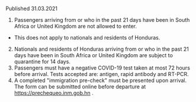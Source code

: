 Published 31.03.2021
1. Passengers arriving from or who in the past 21 days have been in South Africa or United Kingdom are not allowed to enter.
- This does not apply to nationals and residents of Honduras.
2. Nationals and residents of Honduras arriving from or who in the past 21 days have been in South Africa or United Kingdom are subject to quarantine for 14 days.
3. Passengers must have a negative COVID-19 test taken at most 72 hours before arrival. Tests accepted are: antigen, rapid antibody and RT-PCR.
4. A completed "immigration pre-check" must be presented upon arrival. The form can be submitted online before departure at <a href="https://prechequeo.inm.gob.hn">https://prechequeo.inm.gob.hn</a> .

